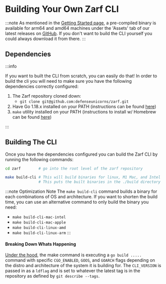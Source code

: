 # Building Your Own Zarf CLI

:::note
As mentioned in the [Getting Started page](../../3-getting-started.md), a pre-compiled binary is available for arm64 and amd64 machines under the 'Assets' tab of our latest releases on [GitHub](https://github.com/defenseunicorns/zarf/releases). If you don't want to build the CLI yourself you could always download it from there.
:::

## Dependencies

:::info

If you want to built the CLI from scratch, you can easily do that! In order to build the cli you will need to make sure you have the following dependencies correctly configured:

1. The Zarf repository cloned down:
   - `git clone git@github.com:defenseunicorns/zarf.git`
2. Have Go 1.18.x installed on your PATH (instructions can be found [here](https://go.dev/doc/install))
3. `make` utility installed on your PATH (instructions to install w/ Homebrew can be found [here](https://formulae.brew.sh/formula/make))

:::

## Building The CLI

Once you have the dependencies configured you can build the Zarf CLI by running the following commands:

```bash
cd zarf        # go into the root level of the zarf repository

make build-cli # This will build binaries for linux, M1 Mac, and Intel Mac machines
               # This puts the built binaries in the ./build directory
```

:::note Optimization Note
The `make build-cli` command builds a binary for each combinations of OS and architecture. If you want to shorten the build time, you can use an alternative command to only build the binary you need:

- `make build-cli-mac-intel`
- `make build-cli-mac-apple`
- `make build-cli-linux-amd`
- `make build-cli-linux-arm`
:::

#### Breaking Down Whats Happening

[Under the hood](https://github.com/defenseunicorns/zarf/blob/473cbd5be203bd38254556cf3d55561e5be247dd/Makefile#L44), the make command is executing a `go build .....` command with specific `CGO_ENABLED`, `GOOS`, and `GOARCH` flags depending on the distro and architecture of the system it is building for. The `CLI_VERSION` is passed in as a `ldflag` and is set to whatever the latest tag is in the repository as defined by `git describe --tags`.
